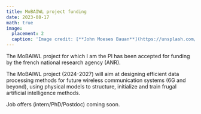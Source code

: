 ```yaml
---
title: MoBAIWL project funding
date: 2023-08-17
math: true
image:
  placement: 2
  caption: 'Image credit: [**John Moeses Bauan**](https://unsplash.com/photos/OGZtQF8iC0g)'
---
```


The MoBAIWL project for which I am the PI has been accepted for funding by the french national research agency (ANR).

The MoBAIWL project (2024-2027) will aim at designing efficient data processing methods for future wireless
communication systems (6G and beyond), using physical models to structure, initialize and
train frugal artificial intelligence methods.

Job offers (intern/PhD/Postdoc) coming soon.
